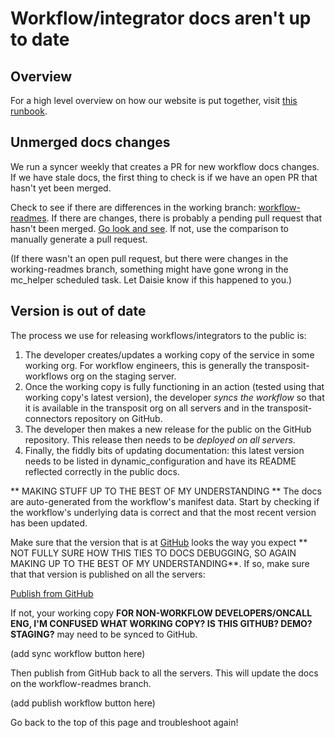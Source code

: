 # Workflow/integrator docs aren't up to date

## Overview

For a high level overview on how our website is put together, visit [this runbook](https://console.transposit.com/mc/t/transposit-eng/runbooks/debugging_our_website_www_and_docs).

## Unmerged docs changes

We run a syncer weekly that creates a PR for new workflow docs changes. If we have stale docs, the first thing to check is if we have an open PR that hasn't yet been merged.

Check to see if there are differences in the working branch: [workflow-readmes](https://github.com/transposit/www/compare/workflow-readmes). If there are changes, there is probably a pending pull request that hasn't been merged. [Go look and see](https://github.com/transposit/www/pulls). If not, use the comparison to manually generate a pull request.

(If there wasn't an open pull request, but there were changes in the working-readmes branch, something might have gone wrong in the mc_helper scheduled task. Let Daisie know if this happened to you.)

## Version is out of date

The process we use for releasing workflows/integrators to the public is:
1. The developer creates/updates a working copy of the service in some working org. For workflow engineers, this is generally the transposit-workflows org on the staging server.
2. Once the working copy is fully functioning in an action (tested using that working copy's latest version), the developer *syncs the workflow* so that it is available in the transposit org on all servers and in the transposit-connectors repository on GitHub.
3. The developer then makes a new release for the public on the GitHub repository. This release then needs to be *deployed on all servers*.
4. Finally, the fiddly bits of updating documentation: this latest version needs to be listed in dynamic_configuration and have its README reflected correctly in the public docs.

** MAKING STUFF UP TO THE BEST OF MY UNDERSTANDING **
The docs are auto-generated from the workflow's manifest data. Start by checking if the workflow's underlying data is correct and that the most recent version has been updated.

Make sure that the version that is at [GitHub](https://github.com/transposit-connectors) looks the way you expect ** NOT FULLY SURE HOW THIS TIES TO DOCS DEBUGGING, SO AGAIN MAKING UP TO THE BEST OF MY UNDERSTANDING**. If so, make sure that that version is published on all the servers:

[Publish from GitHub](https://console.staging.transposit.com/mc/t/transposit-workflows/actions/publish_to_github)

If not, your working copy **FOR NON-WORKFLOW DEVELOPERS/ONCALL ENG, I'M CONFUSED WHAT WORKING COPY? IS THIS GITHUB? DEMO? STAGING?** may need to be synced to GitHub. 

(add sync workflow button here)

Then publish from GitHub back to all the servers. This will update the docs on the workflow-readmes branch.

(add publish workflow button here)

Go back to the top of this page and troubleshoot again!
